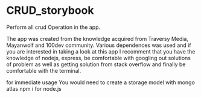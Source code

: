 # CRUD_storybook
Perform all crud Operation in the app.

The app was created from the knowledge acquired from Traversy Media, Mayanwolf and 100dev community. Various dependences was used and if you are interested in taking a look at this app I recomment that you have the knowledge of nodejs, express, be comfortable with googling out solutions of problem as well as getting solution from stack overflow and finally be comfortable with the terminal.

for immediate usage
You would need to create a storage model with mongo atlas
npm i for node.js
